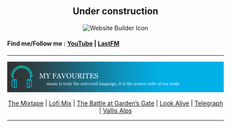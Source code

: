 <h2 align="center"> Under construction </h2>

<p align="center">
  <img src="https://cdn2.iconfinder.com/data/icons/whcompare-isometric-web-hosting-servers/50/website-builder-1024.png" alt="Website Builder Icon" width="250"/>
</p>
                
#### Find me/Follow me : [YouTube](https://www.youtube.com/@c0der4t/featured) | [LastFM](https://www.last.fm/user/c0der4t)


***

![MusicTopPicks](https://github.com/c0der4t/c0der4t/blob/main/img/music.png)

<p align="center">
  <a href="https://music.youtube.com/playlist?list=PL6kAmAcaFknfFOJ6IKGCYGwlZ-XOgX_mD&feature=share">The Mixtape</a> |
  <a href="https://music.youtube.com/playlist?list=PL6kAmAcaFkneP6wMgEEezqE5ztNwqGOPl&feature=share">Lofi Mix</a> |
  <a href="https://music.youtube.com/playlist?list=OLAK5uy_mBBIi3zVMP-y4jj-A6JaSEXlvDTNFs0vA&feature=share">The Battle at Garden’s Gate</a> |
  <a href="https://music.youtube.com/playlist?list=OLAK5uy_nP4oT6Y_9Q4hQF1mCuQuvvz9t6jEmgB70&feature=share">Look Alive</a> |
  <a href="https://music.youtube.com/playlist?list=OLAK5uy_lVkYy4R4dUiSqli6YZ4J-3uJ1zzNWMUAc&feature=share">Telegraph</a> |
  <a href="https://music.youtube.com/playlist?list=OLAK5uy_n5hTo0P3HsW5VnHZyanvt-XpBSE4Sh4oY&feature=share">Vallis Alps</a>
</p>


***
